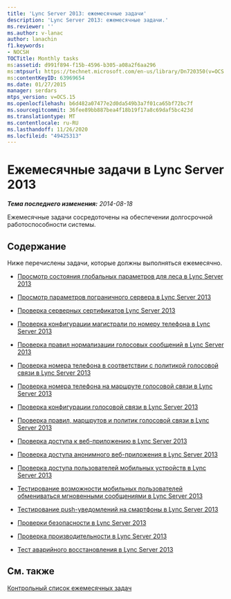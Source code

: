 ```yaml
---
title: 'Lync Server 2013: ежемесячные задачи'
description: 'Lync Server 2013: ежемесячные задачи.'
ms.reviewer: ''
ms.author: v-lanac
author: lanachin
f1.keywords:
- NOCSH
TOCTitle: Monthly tasks
ms:assetid: d991f894-f15b-4596-b305-a08a2f6aa296
ms:mtpsurl: https://technet.microsoft.com/en-us/library/Dn720350(v=OCS.15)
ms:contentKeyID: 63969654
ms.date: 01/27/2015
manager: serdars
mtps_version: v=OCS.15
ms.openlocfilehash: b6d482a07477e2d0da549b3a7f01ca65bf72bc7f
ms.sourcegitcommit: 36fee89bb887bea4f18b19f17a8c69daf5bc423d
ms.translationtype: MT
ms.contentlocale: ru-RU
ms.lasthandoff: 11/26/2020
ms.locfileid: "49425313"
---
```

# <a name="monthly-tasks-in-lync-server-2013"></a>Ежемесячные задачи в Lync Server 2013

<div data-xmlns="http://www.w3.org/1999/xhtml">

<div class="topic" data-xmlns="http://www.w3.org/1999/xhtml" data-msxsl="urn:schemas-microsoft-com:xslt" data-cs="https://msdn.microsoft.com/">

<div data-asp="https://msdn2.microsoft.com/asp">



</div>

<div id="mainSection">

<div id="mainBody">

<span> </span>

_**Тема последнего изменения:** 2014-08-18_

Ежемесячные задачи сосредоточены на обеспечении долгосрочной работоспособности системы.

<div>

## <a name="in-this-section"></a>Содержание

Ниже перечислены задачи, которые должны выполняться ежемесячно.

  - [Просмотр состояния глобальных параметров для леса в Lync Server 2013](lync-server-2013-viewing-status-of-global-settings-for-a-forest.md)

  - [Просмотр параметров пограничного сервера в Lync Server 2013](lync-server-2013-view-edge-server-settings.md)

  - [Проверка серверных сертификатов Lync Server 2013](lync-server-2013-check-lync-server-2013-server-certificates.md)

  - [Проверка конфигурации магистрали по номеру телефона в Lync Server 2013](lync-server-2013-check-trunk-configuration-against-a-phone-number.md)

  - [Проверка правил нормализации голосовых сообщений в Lync Server 2013](lync-server-2013-check-voice-normalization-rules.md)

  - [Проверка номера телефона в соответствии с политикой голосовой связи в Lync Server 2013](lync-server-2013-test-telephone-number-against-a-voice-policy.md)

  - [Проверка номера телефона на маршруте голосовой связи в Lync Server 2013](lync-server-2013-test-telephone-number-against-a-voice-route.md)

  - [Проверка конфигурации голосовой связи в Lync Server 2013](lync-server-2013-test-voice-configuration.md)

  - [Проверка правил, маршрутов и политик голосовой связи в Lync Server 2013](lync-server-2013-test-voice-rules-routes-and-policies.md)

  - [Проверка доступа к веб-приложению в Lync Server 2013](lync-server-2013-test-web-app-access.md)

  - [Проверка доступа анонимного веб-приложения в Lync Server 2013](lync-server-2013-test-anonymous-web-app-access.md)

  - [Проверка доступа пользователей мобильных устройств в Lync Server 2013](lync-server-2013-test-mobile-user-access.md)

  - [Тестирование возможности мобильных пользователей обмениваться мгновенными сообщениями в Lync Server 2013](lync-server-2013-test-mobile-users-ability-to-exchange-instant-messages.md)

  - [Тестирование push-уведомлений на смартфоны в Lync Server 2013](lync-server-2013-test-push-notifications-to-smart-phones.md)

  - [Проверки безопасности в Lync Server 2013](lync-server-2013-security-checks.md)

  - [Проверка производительности в Lync Server 2013](lync-server-2013-capacity-review.md)

  - [Тест аварийного восстановления в Lync Server 2013](lync-server-2013-disaster-recovery-test.md)

</div>

<div>

## <a name="see-also"></a>См. также


[Контрольный список ежемесячных задач](lync-server-2013-operations-checklists.md)  
  

</div>

</div>

<span> </span>

</div>

</div>

</div>

